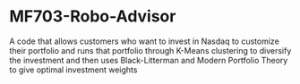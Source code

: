 # MF703-Robo-Advisor
A code that allows customers who want to invest in Nasdaq to customize their portfolio and runs that portfolio through K-Means clustering to diversify the investment and then uses Black-Litterman and Modern Portfolio Theory to give optimal investment weights
